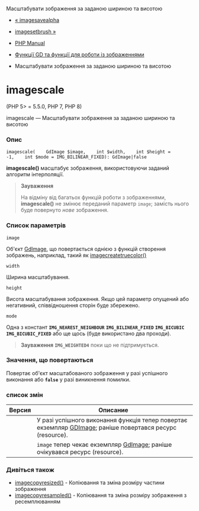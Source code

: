 Масштабувати зображення за заданою шириною та висотою

-   [« imagesavealpha](function.imagesavealpha.md)
    
-   [imagesetbrush »](function.imagesetbrush.md)
    
-   [PHP Manual](index.md)
    
-   [Функції GD та функції для роботи із зображеннями](ref.image.md)
    
-   Масштабувати зображення за заданою шириною та висотою
    

# imagescale

(PHP 5> = 5.5.0, PHP 7, PHP 8)

imagescale — Масштабувати зображення за заданою шириною та висотою

### Опис

```methodsynopsis
imagescale(    GdImage $image,    int $width,    int $height = -1,    int $mode = IMG_BILINEAR_FIXED): GdImage|false
```

**imagescale()** масштабує зображення, використовуючи заданий алгоритм інтерполяції.

> **Зауваження**
> 
> На відміну від багатьох функцій роботи з зображеннями, **imagescale()** не змінює переданий параметр `image`; замість нього буде повернуто *нове* зображення.

### Список параметрів

`image`

Об'єкт [GdImage](class.gdimage.md), що повертається однією з функцій створення зображень, наприклад, такий як [imagecreatetruecolor()](function.imagecreatetruecolor.md)

`width`

Ширина масштабування.

`height`

Висота масштабування зображення. Якщо цей параметр опущений або негативний, співвідношення сторін буде збережено.

`mode`

Одна з констант **`IMG_NEAREST_NEIGHBOUR`** **`IMG_BILINEAR_FIXED`** **`IMG_BICUBIC`** **`IMG_BICUBIC_FIXED`** або ще щось (буде використано два проходи).

> **Зауваження** **`IMG_WEIGHTED4`** поки що не підтримується.

### Значення, що повертаються

Повертає об'єкт масштабованого зображення у разі успішного виконання або **`false`** у разі виникнення помилки.

### список змін

| Версия | Описание |
| --- | --- |
|  | У разі успішного виконання функція тепер повертає екземпляр [GDImage](class.gdimage.md); раніше повертався ресурс (resource). |
|  | `image` тепер чекає екземпляр [GdImage](class.gdimage.md); раніше очікувався ресурс (resource). |

### Дивіться також

-   [imagecopyresized()](function.imagecopyresized.md) - Копіювання та зміна розміру частини зображення
-   [imagecopyresampled()](function.imagecopyresampled.md) - Копіювання та зміна розміру зображення з ресемплюванням
